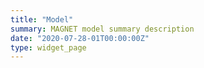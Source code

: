 ```yaml
---
title: "Model"
summary: MAGNET model summary description
date: "2020-07-28-01T00:00:00Z"
type: widget_page
---
```

